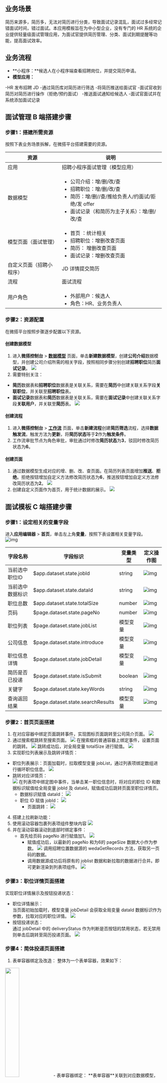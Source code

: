 ## 业务场景
简历来源多，简历多，无法对简历进行分类，导致面试记录混乱，面试过多经常记错面试时间，错过面试。本应用模板旨在为中小型企业，没有专门的 HR 系统的企业提供轻量级面试管理应用，为面试官提供简历管理、分类、面试到期提醒等功能，提高面试效率。

## 业务流程

- **小程序：**候选人在小程序端查看招聘岗位，并提交简历申请。
- **模型应用：**
<dx-steps>
-HR 发布招聘 JD
-通过简历库对简历进行筛选
-将简历推送给面试官
-面试官收到简历对简历进行操作（拒绝/预约面试）
-推送面试通知给候选人
-面试官面试并在系统添加面试记录
</dx-steps>



## 面试管理 B 端搭建步骤

### 步骤1：搭建所需资源
按照下表业务场景拆解，在微搭平台搭建需要的资源。
<table>
<thead>
<tr>
<th><strong>资源</strong></th>
<th><strong>说明</strong></th>
</tr>
</thead>
<tbody><tr>
<td>应用</td>
<td>招聘小程序面试管理（模型应用）</td>
</tr>
<tr>
<td>数据模型</td>
<td><ul style = "margin-bottom: 0px;"><li>公司介绍：增/删/改/查</li>
<li>招聘职位：增/删/改/查</li>
<li>简历：增/删//查/推给负责人/约面试/拒绝/发 offer</li>
<li>面试记录（和简历为主子关系）：增/删/改/查</li></ul></td>
</tr>
<tr>
<td>模型页面（面试管理）</td>
<td><ul style = "margin-bottom: 0px;"><li>首页 ：统计相关</li>
<li>招聘职位：增删改查页面</li>
<li>简历： 增删改查页面</li>
<li>面试记录：增删改查页面</li></ul>
</td>
</tr>
<tr>
<td>自定义页面（招聘小程序）</td>
<td>JD 详情提交简历</td>
</tr>
<tr>
<td>流程</td>
<td>面试流程</td>
</tr>
<tr>
<td>用户角色</td>
<td><ul style = "margin-bottom: 0px;"><li>外部用户：候选人</li>
<li>角色：HR、业务负责人</li></ul></td>
</tr>
</tbody></table>




### 步骤2：资源配置
在微搭平台按照步骤逐步配置以下资源。
#### 创建数据模型
1. 进入**微搭控制台** > [**数据模型**](https://console.cloud.tencent.com/lowcode/datasource/model) 页面，单击**新建数据模型**，创建**公司介绍**数据模型，并创建公司介绍所需的相关字段，按照相同步骤分别创建**招聘职位**简历**面试记录**。
![](https://qcloudimg.tencent-cloud.cn/raw/2b18706cf2a7d7af04755904e3649dcb.png)
2. 需要特别关注：
 - **简历**数据表和**招聘职位**数据表是关联关系，需要在**简历**中创建关联关系字段**关联职位**，并关联至**招聘职位**表。
 - **面试记录**数据表和**简历**数据表是关联关系，需要在**面试记录**中创建关联关系字段**关联用户**，并关联至**简历**表。
![](https://qcloudimg.tencent-cloud.cn/raw/c426c4284081da0017ba766a44321c65.png)  

#### 创建流程
1. 进入**微搭控制台** > [**工作流**](https://console.cloud.tencent.com/lowcode/flow) 页面，单击**新建流程**创建**简历筛选**流程，选择**数据触发流**，触发方法为**更新**，将**简历状态**等于**2**作为**触发条件**。
2. 工作流审批节点为角色审批，审批通过时修改**简历状态**为**3**，驳回时修改简历状态为**6**。
  

#### 创建页面
1. 通过数据模型生成对应的增、删、改、查页面。在简历列表页面增加**推送**、**拒绝**。拒绝按钮增加自定义方法修改简历状态为**6**，推送按钮增加自定义方法修改简历状态为**2**。
![](https://qcloudimg.tencent-cloud.cn/raw/e98eb73cbea40d3448bb21346758e772.png)  
2. 创建自定义页面作为首页，用于统计数据的展示。
![](https://qcloudimg.tencent-cloud.cn/raw/223f91a8a9e1697c3a718da0cc4358d3.png)        



## 面试模板 C 端搭建步骤

### 步骤1：设定相关的变量字段
进入**应用编辑器** > **首页**，单击左上角**变量**，按照下表设置相关变量字段。                 
![img](https://qcloudimg.tencent-cloud.cn/raw/588420784235a9c92d2b4eb82f6685a1.png)        

<table>
<thead>
<tr>
<th>字段名称</th>
<th>字段标识</th>
<th>变量类型</th>
<th>定义操作图</th>
</tr>
</thead>
<tbody><tr>
<td>当前选中职位ID</td>
<td>$app.dataset.state.jobId</td>
<td>string</td>
<td><img src="https://qcloudimg.tencent-cloud.cn/raw/5520a4fc46a2b605b19fa021fb101119.png" alt="img"></td>
</tr>
<tr>
<td>当前选中数据标识</td>
<td>$app.dataset.state.dataId</td>
<td>string</td>
<td><img src="https://qcloudimg.tencent-cloud.cn/raw/27f65c8feb9ba54ddce2190fb4fba022.png" alt="img"></td>
</tr>
<tr>
<td>职位总数</td>
<td>$app.dataset.state.totalSize</td>
<td>number</td>
<td><img src="https://qcloudimg.tencent-cloud.cn/raw/493355c0c9a469989c9f27f819faf4a2.png" alt="img"></td>
</tr>
<tr>
<td>页码</td>
<td>$page.dataset.state.pageNo</td>
<td>number</td>
<td><img src="https://qcloudimg.tencent-cloud.cn/raw/c260e8a22926a3790697472dd2dd23d7.png" alt="img"></td>
</tr>
<tr>
<td>职位列表</td>
<td>$page.dataset.state.jobList</td>
<td>模型变量</td>
<td><img src="https://qcloudimg.tencent-cloud.cn/raw/4b5642e441e2eae64bd3e6e5b56048f9.png" alt="img"></td>
</tr>
<tr>
<td>公司信息</td>
<td>$page.dataset.state.introduce</td>
<td>模型变量</td>
<td><img src="https://qcloudimg.tencent-cloud.cn/raw/f833ea29783f3807338fc953be68cdec.png" alt="img"></td>
</tr>
<tr>
<td>职位信息详情</td>
<td>$page.dataset.state.jobDetail</td>
<td>模型变量</td>
<td><img src="https://qcloudimg.tencent-cloud.cn/raw/cbb23c9e85721d16eb760988f71b0ba3.png" alt="img"></td>
</tr>
<tr>
<td>简历是否已投递</td>
<td>$page.dataset.state.isSubmit</td>
<td>boolean</td>
<td><img src="https://qcloudimg.tencent-cloud.cn/raw/54216887e453916f92f4bcdb7e4dd2b2.png" alt="img"></td>
</tr>
<tr>
<td>关键字</td>
<td>$page.dataset.state.keyWords</td>
<td>string</td>
<td><img src="https://qcloudimg.tencent-cloud.cn/raw/37c3b90d19c9f6e9c120c4c2732861ef.png" alt="img"></td>
</tr>
<tr>
<td>查询返回结果</td>
<td>$page.dataset.state.searchResults</td>
<td>模型变量</td>
<td><img src="https://qcloudimg.tencent-cloud.cn/raw/69600eb996a8bdf6d9eace80189804c1.png" alt="img"></td>
</tr>
</tbody></table>






### 步骤2：首页页面搭建

1. 在对应容器中绑定页面跳转事件，实现图标页面跳转至公司简介页面。
![](https://qcloudimg.tencent-cloud.cn/raw/6a4ca4109ed1925b0e860e22179de52d.png)            
2. 通过搜索框跳转至搜索页面。
![](https://qcloudimg.tencent-cloud.cn/raw/cb6aa47e549cf55183781c2c308c34f7.png)
在搜索框的普通容器上绑定事件，设置页面的跳转。
![](https://qcloudimg.tencent-cloud.cn/raw/4d129a79853cee5650a2da356cf7a8c9.png)
跳转成功后，对全局变量 totalSize 进行赋值。
![](https://qcloudimg.tencent-cloud.cn/raw/2eb1e72d984a30b8cd222381a25de49c.png)
3. 实现职位列表展示及跳转详情页：
 - 职位列表展示：页面加载时，拉取模型变量 jobList，通过列表项绑定数组进行循环职位信息。
![](https://qcloudimg.tencent-cloud.cn/raw/f478cda838959a1c02071306680f8582.png)
 - 跳转对应详情页：         
![](https://qcloudimg.tencent-cloud.cn/raw/3ce11ef0ec630e41ea16890e822dfb89.png)
在列表项中绑定图中事件，当单击某一职位信息时，将对应的职位 ID 和数据标识赋值给全局变量 jobId 及 dataId，赋值成功后跳转页面至职位详情页。
	 - 数据标识赋值 dataId：
![](https://qcloudimg.tencent-cloud.cn/raw/76f6527910b607e3542f84f6cc955565.png)
    - 职位 ID 赋值 jobId：
![](https://qcloudimg.tencent-cloud.cn/raw/73b2626ff55c9009f9ed5aa4cc20d8d8.png)
		- 页面跳转：
![](https://qcloudimg.tencent-cloud.cn/raw/389a72052b5edf891edf85fdebcefa4a.png)
4. 搭建上拉刷新功能：
 1. 使用滚动容器包裹列表项组件整块内容
![](https://qcloudimg.tencent-cloud.cn/raw/f41486e768123534b73b22d03479fe22.png)
 2. 并在滚动容器滚动到底部时绑定事件：
	 - 首先给页码 pageNo 进行赋值加1。
![](https://qcloudimg.tencent-cloud.cn/raw/05b693f2774817ca10cda8160659a3b1.png)
		- 赋值成功后，以最新的 pageNo 和为6的 pageSize 数据大小作为参数。
![](https://qcloudimg.tencent-cloud.cn/raw/5e7caa339eb9cb627bed18fe2b43c042.png)
调用招聘位置数据源的 wedaGetRecords 方法，获取另一页码的数据。
		- 调用数据源成功后将原有的 joblist 数据和新拉取的数据进行合并。即可更新渲染到列表项组件。
![](https://qcloudimg.tencent-cloud.cn/raw/f31bbd5e22201065b618e25a7329dc37.png)



### 步骤3：职位详情页面搭建
实现职位详情展示及按钮投递状态：
- 职位详情展示：    
当页面初始加载时，模型变量 jobDetail 会获取全局变量 dataId 数据标识作为参数，拉取对应的职位详情。
![](https://qcloudimg.tencent-cloud.cn/raw/1245d1e67f341ebabff668a5515fb9af.png)
- 按钮投递状态：        
通过 jobDetail 中的 deliveryStatus 作为判断是否按钮的禁用状态，若无禁用则单击后跳转至简历投递页面。
![](https://qcloudimg.tencent-cloud.cn/raw/adc98f9f1259406567cf60ad08b0fef5.png)





### 步骤4：简体投递页面搭建
1. 表单容器绑定及改造：
整体为一个表单容器，效果如下：
<img src = "https://qcloudimg.tencent-cloud.cn/raw/bd37fe33ce9d35efc30caa961781d371.png" style = "width:30%"> 
	- 表单容器绑定：        
**表单容器**关联到对应数据模型，**表单场景**选择**新增**，填完表单信息点击开始投递，提交至数据模型中。
![](https://qcloudimg.tencent-cloud.cn/raw/1361bf7fbd4a359d50d46f0b6432f728.png)
	- 表单容器改造：             
可更换表单容器中组件的顺序，且可添加需要的组件（文本组件）。
![](https://qcloudimg.tencent-cloud.cn/raw/7a6337167305d4f88074f1d02e33c42a.png)    
2. 表单容器事件的绑定：
![](https://qcloudimg.tencent-cloud.cn/raw/6750397ef98df6305985af7c5776ee81.png)
	- 当绑定数据模型后，会自动生成 DataSource 成功和失败的回调事件。
	- 当提交至数据源成功后，需要调用招聘职位数据源中的 wedaUpdate。
![](https://qcloudimg.tencent-cloud.cn/raw/270101521a56ab5340fbe33028a1ca23.png)    
将对应的投递状态 deliveryStatus 更新为 true（已投递）。
![](https://qcloudimg.tencent-cloud.cn/raw/916beb96f46d6bcab263100f1daecabc.png)  
并且将 isSubmit 改为 true，使提交按钮禁用，页面跳转回详情页。



### 步骤5：搜索页页面搭建

1. 搜索功能实现效果如下：
<img src = "https://qcloudimg.tencent-cloud.cn/raw/06364f0ad6f6d322a85fa9fbe2c0789c.png" style = "width:30%"> 
	1. 以**单行输入**组件作为输入框。并且在 change 行为时触发变量赋值，当前所输入的值 event.detail.value，赋值到 keyWords 中。
![](https://qcloudimg.tencent-cloud.cn/raw/9993238fc0d0cbd1ab60c7af2bf60d7e.png)
	2. 在 confirm 行为时绑定招聘职位数据源的 wedaGetRecords 方法。
![](https://qcloudimg.tencent-cloud.cn/raw/b0d980a6f84b95e87219b237beb1a3d7.png)
	3. 以图中为参数，获取对应的职位信息列表。
![](https://qcloudimg.tencent-cloud.cn/raw/27aef30ca83738433e8bbc3d7553ac72.png)     
将最终的职位信息表赋值给 searchResult 变量。
2. 职位列表展示效果如下：
<img src = "https://qcloudimg.tencent-cloud.cn/raw/0f122959ca34bbdbbda836d367bf521d.png" style = "width:30%"> 
页面加载时，拉取模型变量 searchResults，通过列表项绑定数组进行循环职位信息。
![](https://qcloudimg.tencent-cloud.cn/raw/b34bedfff8a172509205a767a482299a.png)



### 步骤6：公司简介
公司信息展示效果如下：
<img src = "https://qcloudimg.tencent-cloud.cn/raw/079f30a878c70833f14618e7d3159823.png" style = "width:30%"> 
页面整体通过模型变量 introduce 进行渲染。
![](https://qcloudimg.tencent-cloud.cn/raw/7c061006c0e51503a4f14feb7a17cbda.png)   
